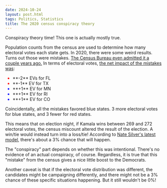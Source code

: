 ```yaml
---
date: 2024-10-24
layout: post.html
tags: Politics, Statistics
title: The 2020 census conspiracy theory
---
```


Conspiracy theory time! This one is actually mostly true.

Population counts from the census are used to determine how many electoral votes each state gets. In 2020, there were some weird results. Turns out those were mistakes. [The Census Bureau even admitted it a couple years ago.](https://www.census.gov/library/stories/2022/05/2020-census-undercount-overcount-rates-by-state.html) In terms of electoral votes, [the net impact of the mistakes was](https://www.heritage.org/election-integrity/commentary/census-errors-will-distort-elections-funding-next-decade):

<style>
.census-red::marker {
    color: red;
}
.census-blue::marker {
    color: blue;
}
</style>

<ul>
<li class="census-red">**-2** EVs for FL</li>
<li class="census-red">**-1** EV for TX</li>
<li class="census-blue">**+1** EV for MN</li>
<li class="census-blue">**+1** EV for RI</li>
<li class="census-blue">**+1** EV for CO</li>
</ul>

Coincidentally, all the mistakes favored blue states. 3 more electoral votes for blue states, and 3 fewer for red states.

This means that on election night, if Kamala wins between 269 and 272 electoral votes, the census miscount altered the result of the election. A win/tie would instead turn into a loss/tie! According to [Nate Silver's latest model](https://www.natesilver.net/p/nate-silver-2024-president-election-polls-model), there's about a 3% chance that will happen.

The "conspiracy" part depends on whether this was intentional. There's no evidence of an actual conspiracy, of course. Regardless, it is true that this "mistake" from the census gives a nice little boost to the Democrats.

Another caveat is that if the electoral vote distribution was different, the candidates might be campaigning differently, and there might not be a 3% chance of these specific situations happening. But it still wouldn't be 0%!
